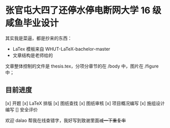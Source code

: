 # 张官屯大四了还停水停电断网大学 16 级咸鱼毕业设计
 
 其实我是菜逼，都是抄来的东西：
 
- LaTex 模板来自 WHUT-LaTeX-bachelor-master
- 文章结构是老师给的

文章整体控制的文件是 thesis.tex，分项分章节的在 /body 中，图片在 /figure 中；

## 目前进度

[x] 开题
[x] LaTeX 排版
[x] 图纸查找
[x] 图纸审核
[x] 项目概况编写
[x] 施组设计编写
[] 安全评价

欢迎 dalao 帮我在线查错字，我好写到致谢里面~~减一下重复率~~
